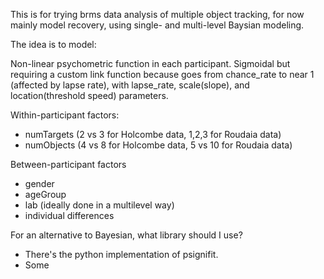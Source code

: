 This is for trying brms data analysis of multiple object tracking, for now mainly model recovery, using single- and multi-level Baysian modeling.

The idea is to model:

Non-linear psychometric function in each participant. Sigmoidal but requiring a custom link function because goes from chance_rate to near 1 (affected by lapse rate), with lapse_rate, scale(slope), and location(threshold speed) parameters.

Within-participant factors:

*	numTargets (2 vs 3 for Holcombe data, 1,2,3 for Roudaia data)
*	numObjects (4 vs 8 for Holcombe data, 5 vs 10 for Roudaia data)

Between-participant factors

* gender
* ageGroup
* lab (ideally done in a multilevel way)
* individual differences

For an alternative to Bayesian, what library should I use?

*	There's the python implementation of psignifit.
*	Some

